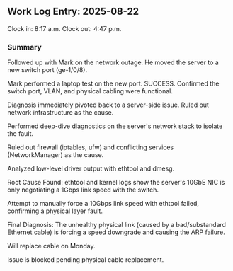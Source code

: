 ## Work Log Entry: 2025-08-22

Clock in: 8:17 a.m.
Clock out: 4:47 p.m.

### Summary

Followed up with Mark on the network outage. He moved the server to a new switch port (ge-1/0/8).

Mark performed a laptop test on the new port. SUCCESS. Confirmed the switch port, VLAN, and physical cabling were functional.

Diagnosis immediately pivoted back to a server-side issue. Ruled out network infrastructure as the cause.

Performed deep-dive diagnostics on the server's network stack to isolate the fault.

Ruled out firewall (iptables, ufw) and conflicting services (NetworkManager) as the cause.

Analyzed low-level driver output with ethtool and dmesg.

Root Cause Found: ethtool and kernel logs show the server's 10GbE NIC is only negotiating a 1Gbps link speed with the switch.

Attempt to manually force a 10Gbps link speed with ethtool failed, confirming a physical layer fault.

Final Diagnosis: The unhealthy physical link (caused by a bad/substandard Ethernet cable) is forcing a speed downgrade and causing the ARP failure.

Will replace cable on Monday.

Issue is blocked pending physical cable replacement.